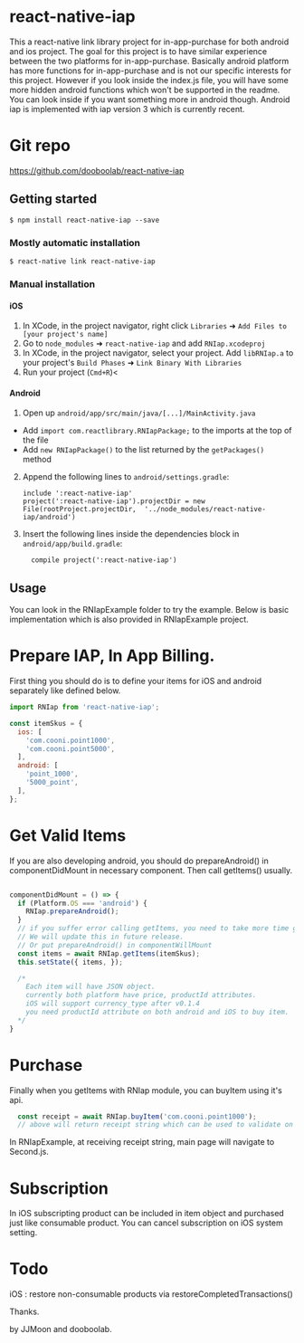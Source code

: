 # react-native-iap
This a react-native link library project for in-app-purchase for both android and ios project. The goal for this project is to have similar experience between the two platforms for in-app-purchase. Basically android platform has more functions for in-app-purchase and is not our specific interests for this project. However if you look inside the index.js file, you will have some more hidden android functions which won't be supported in the readme. You can look inside if you want something more in android though. Android iap is implemented with iap version 3 which is currently recent.

# Git repo
https://github.com/dooboolab/react-native-iap

## Getting started

`$ npm install react-native-iap --save`

### Mostly automatic installation

`$ react-native link react-native-iap`

### Manual installation


#### iOS

1. In XCode, in the project navigator, right click `Libraries` ➜ `Add Files to [your project's name]`
2. Go to `node_modules` ➜ `react-native-iap` and add `RNIap.xcodeproj`
3. In XCode, in the project navigator, select your project. Add `libRNIap.a` to your project's `Build Phases` ➜ `Link Binary With Libraries`
4. Run your project (`Cmd+R`)<

#### Android

1. Open up `android/app/src/main/java/[...]/MainActivity.java`
  - Add `import com.reactlibrary.RNIapPackage;` to the imports at the top of the file
  - Add `new RNIapPackage()` to the list returned by the `getPackages()` method
2. Append the following lines to `android/settings.gradle`:
  	```
  	include ':react-native-iap'
  	project(':react-native-iap').projectDir = new File(rootProject.projectDir, 	'../node_modules/react-native-iap/android')
  	```
3. Insert the following lines inside the dependencies block in `android/app/build.gradle`:
  	```
      compile project(':react-native-iap')
  	```
## Usage
You can look in the RNIapExample folder to try the example. Below is basic implementation which is also provided in RNIapExample project.

# Prepare IAP, In App Billing.

First thing you should do is to define your items for iOS and android separately like defined below.
```javascript
import RNIap from 'react-native-iap';

const itemSkus = {
  ios: [
    'com.cooni.point1000',
    'com.cooni.point5000',
  ],
  android: [
    'point_1000',
    '5000_point',
  ],
};
```

# Get Valid Items

If you are also developing android, you should do prepareAndroid() in componentDidMount in necessary component. Then call getItems() usually.
```javascript

componentDidMount = () => {
  if (Platform.OS === 'android') {
    RNIap.prepareAndroid();
  }
  // if you suffer error calling getItems, you need to take more time giving setTimeout function.
  // We will update this in future release.
  // Or put prepareAndroid() in componentWillMount
  const items = await RNIap.getItems(itemSkus);
  this.setState({ items, });

  /*
    Each item will have JSON object.
    currently both platform have price, productId attributes.
    iOS will support currency_type after v0.1.4
    you need productId attribute on both android and iOS to buy item.
  */
}

```

# Purchase

Finally when you getItems with RNIap module, you can buyItem using it's api.
```javascript
  const receipt = await RNIap.buyItem('com.cooni.point1000');
  // above will return receipt string which can be used to validate on your server.
```
In RNIapExample, at receiving receipt string, main page will navigate to Second.js.

# Subscription
In iOS subscripting product can be included in item object and purchased just like consumable product.
You can cancel subscription on iOS system setting.

# Todo
iOS : restore non-consumable products via restoreCompletedTransactions()

Thanks.

by JJMoon and dooboolab.

